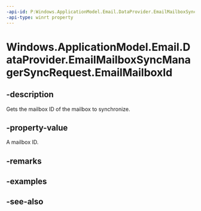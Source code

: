 ```yaml
---
-api-id: P:Windows.ApplicationModel.Email.DataProvider.EmailMailboxSyncManagerSyncRequest.EmailMailboxId
-api-type: winrt property
---
```


<!-- Property syntax
public string EmailMailboxId { get; }
-->

# Windows.ApplicationModel.Email.DataProvider.EmailMailboxSyncManagerSyncRequest.EmailMailboxId

## -description
Gets the mailbox ID of the mailbox to synchronize.

## -property-value
A mailbox ID.

## -remarks

## -examples

## -see-also
